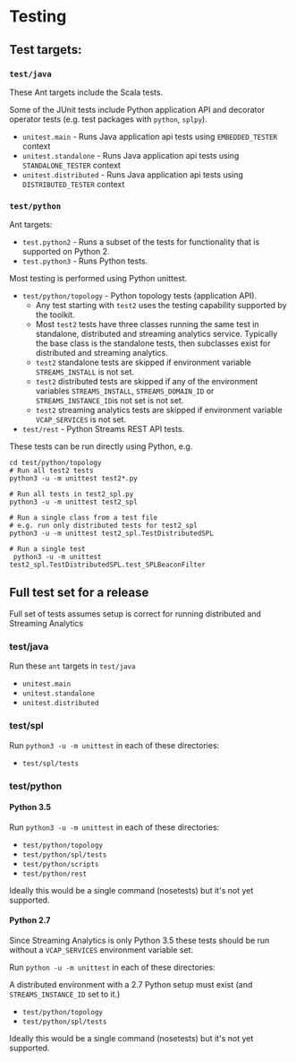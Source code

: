 # Testing
## Test targets:

### `test/java`

These Ant targets include the Scala tests.

Some of the JUnit tests include Python application API and decorator operator tests (e.g. test packages with `python`, `splpy`).

* `unitest.main` - Runs Java application api tests using `EMBEDDED_TESTER` context 
* `unitest.standalone` - Runs Java application api tests using `STANDALONE_TESTER` context
* `unitest.distributed` - Runs Java application api tests using `DISTRIBUTED_TESTER` context

### `test/python`

Ant targets:

* `test.python2` - Runs a subset of the tests for functionality that is supported on Python 2.
* `test.python3` - Runs Python tests.

Most testing is performed using Python unittest.
* `test/python/topology` - Python topology tests (application API).
  * Any test starting with `test2` uses the testing capability supported by the toolkit.
  * Most `test2` tests have three classes running the same test in standalone, distributed and streaming analytics service. Typically the base class is the standalone tests, then subclasses exist for distributed and streaming analytics.
  * `test2` standalone tests are skipped if environment variable `STREAMS_INSTALL` is not set.
  * `test2` distributed tests are skipped if any of the environment variables `STREAMS_INSTALL`, `STREAMS_DOMAIN_ID` or `STREAMS_INSTANCE_ID`is not set is not set.
  * `test2` streaming analytics tests are skipped if environment variable `VCAP_SERVICES` is not set.
* `test/rest` -  Python Streams REST API tests.
  
 These tests can be run directly using Python, e.g.
 ```
 cd test/python/topology
 # Run all test2 tests
 python3 -u -m unittest test2*.py
  
 # Run all tests in test2_spl.py
 python3 -u -m unittest test2_spl
 
 # Run a single class from a test file
 # e.g. run only distributed tests for test2_spl
 python3 -u -m unittest test2_spl.TestDistributedSPL
 
 # Run a single test
  python3 -u -m unittest test2_spl.TestDistributedSPL.test_SPLBeaconFilter
 ```
 
 
## Full test set for a release

Full set of tests assumes setup is correct for running distributed and Streaming Analytics
 
### test/java

Run these `ant` targets in `test/java`

* `unitest.main`
* `unitest.standalone`
* `unitest.distributed`

### test/spl

Run `python3 -u -m unittest` in each of these directories:

   * `test/spl/tests`

### test/python

#### Python 3.5

Run `python3 -u -m unittest` in each of these directories:

   * `test/python/topology`
   * `test/python/spl/tests`
   * `test/python/scripts`
   * `test/python/rest`
   
 Ideally this would be a single command (nosetests) but it's not yet supported.
 
#### Python 2.7

Since Streaming Analytics is only Python 3.5 these tests should be run without a `VCAP_SERVICES` environment variable set.
 

Run `python -u -m unittest` in each of these directories:

A distributed environment with a 2.7 Python setup must exist (and `STREAMS_INSTANCE_ID` set to it.)

   * `test/python/topology`
   * `test/python/spl/tests`
   
 Ideally this would be a single command (nosetests) but it's not yet supported.
